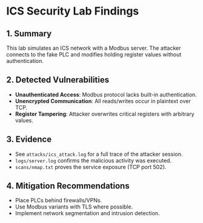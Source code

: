 # ICS Security Lab Findings

## 1. Summary

This lab simulates an ICS network with a Modbus server. The attacker connects to the fake PLC and modifies holding register values without authentication.

## 2. Detected Vulnerabilities

- **Unauthenticated Access**: Modbus protocol lacks built-in authentication.
- **Unencrypted Communication**: All reads/writes occur in plaintext over TCP.
- **Register Tampering**: Attacker overwrites critical registers with arbitrary values.

## 3. Evidence

- See `attacks/ics_attack.log` for a full trace of the attacker session.
- `logs/server.log` confirms the malicious activity was executed.
- `scans/nmap.txt` proves the service exposure (TCP port 502).

## 4. Mitigation Recommendations

- Place PLCs behind firewalls/VPNs.
- Use Modbus variants with TLS where possible.
- Implement network segmentation and intrusion detection.
